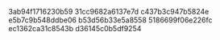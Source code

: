 3ab94f1716230b59
31cc9682a6137e7d
c437b3c947b5824e
e5b7c9b548ddbe06
b53d56b33e5a8558
5186699f06e226fc
ec1362ca31c8543b
d36145c0b5df9254
